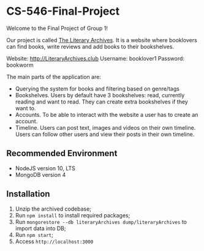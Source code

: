 # CS-546-Final-Project

Welcome to the Final Project of Group 1! 

Our project is called [The Literary Archives](http://LiteraryArchives.club). It is a website where booklovers can find books, write reviews and add books to their bookshelves. 

Website: http://LiteraryArchives.club
Username: booklover1
Password: bookworm

The main parts of the application are:
- Querying the system for books and filtering based on genre/tags
- Bookshelves. Users by default have 3 bookshelves: read, currently reading and want to read. They can create extra bookshelves if they want to. 
- Accounts. To be able to interact with the website a user has to create an account. 
- Timeline. Users can post text, images and videos on their own timeline. Users can follow other users and view their posts in their own timeline. 

## Recommended Environment

* NodeJS version 10, LTS
* MongoDB version 4

## Installation

1. Unzip the archived codebase;
1. Run `npm install`  to install required packages;
3. Run `mongorestore --db literaryArchives dump/literaryArchives` to import data into DB;
4. Run `npm start`;
5. Access `http://localhost:3000`
